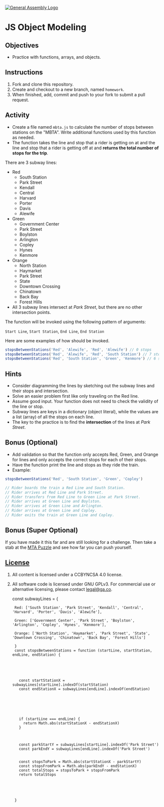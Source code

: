 [![General Assembly Logo](https://camo.githubusercontent.com/1a91b05b8f4d44b5bbfb83abac2b0996d8e26c92/687474703a2f2f692e696d6775722e636f6d2f6b6538555354712e706e67)](https://generalassemb.ly/education/web-development-immersive)

# JS Object Modeling

## Objectives

- Practice with functions, arrays, and objects.

## Instructions

1. Fork and clone this repository.
1. Create and checkout to a new branch, named `homework`.
1. When finished, add, commit and push to your fork to submit a pull request.

## Activity

- Create a file named `mbta.js` to calculate the number of stops between
  stations on the "MBTA". Write additional functions used by this function as
  needed.
- The function takes the line and stop that a rider is getting on at and the
  line and stop that a rider is getting off at and **returns the total number of
  stops for the trip**.

There are 3 subway lines:

- Red
  - South Station
  - Park Street
  - Kendall
  - Central
  - Harvard
  - Porter
  - Davis
  - Alewife
- Green 
  - Government Center
  - Park Street
  - Boylston
  - Arlington
  - Copley
  - Hynes
  - Kenmore
- Orange 
  - North Station
  - Haymarket
  - Park Street
  - State
  - Downtown Crossing
  - Chinatown
  - Back Bay
  - Forest Hills
- All 3 subway lines intersect at *Park Street*, but there are no other intersection points. 

The function will be invoked using the following pattern of arguments:

`Start Line`, `Start Station`, `End Line`, `End Station`

Here are some examples of how should be invoked.

```js
stopsBetweenStations('Red', 'Alewife', 'Red', 'Alewife') // 0 stops
stopsBetweenStations('Red', 'Alewife', 'Red', 'South Station') // 7 stops
stopsBetweenStations('Red', 'South Station', 'Green', 'Kenmore') // 6 stops
```

## Hints

- Consider diagramming the lines by sketching out the subway lines and their
  stops and intersection.
- Solve an easier problem first like only traveling on the Red line.
- Assume good input.  Your function does not need to check the validity of the line or
  stop.
- Subway lines are keys in a dictionary (object literal), while the values are
  a list (array) of all the stops on each line.
- The key to the practice is to find the **intersection** of the lines at
  *Park Street*.


## Bonus (Optional)

- Add validation so that the function only accepts Red, Green, and Orange for lines and only accepts the correct stops for each of their stops.
- Have the function print the line and stops as they ride the train.
- Example:
```js
stopsBetweenStations('Red', 'South Station', 'Green', 'Copley') 

// Rider boards the train a Red Line and South Station.
// Rider arrives at Red Line and Park Street.
// Rider transfers from Red Line to Green Line at Park Street.
// Rider arrives at Green Line and Boylston.
// Rider arrives at Green Line and Arlington.
// Rider arrives at Green Line and Copley.
// Rider exits the train at Green Line and Copley.
```

## Bonus (Super Optional)

If you have made it this far and are still looking for a challenge. Then take a stab at the [MTA Puzzle](https://github.com/sei-entropy/hw-w01d05-js-mta-optional) and see how far you can push yourself.

## [License](LICENSE)

1. All content is licensed under a CC­BY­NC­SA 4.0 license.
1. All software code is licensed under GNU GPLv3. For commercial use or
    alternative licensing, please contact legal@ga.co.




    const subwayLines = {
  
        Red: ['South Station', 'Park Street', 'Kendall', 'Central', 'Harvard', 'Porter', 'Davis', 'Alewife'],
          
        Green: ['Government Center', 'Park Street', 'Boylston', 'Arlington', 'Copley', 'Hynes', 'Kenmore'],
          
        Orange: ['North Station', 'Haymarket', 'Park Street', 'State', 'Downtown Crossing', 'Chinatown', 'Back Bay', 'Forest Hills']
        
        }
        const stopsBetweenStations = function (startLine, startStation, endLine, endStation) {
        
        
        
        
        
          const startStationX = subwayLines[startLine].indexOf(startStation)
          const endStationX = subwayLines[endLine].indexOf(endStation)
        
        
        
        
        
        
          if (startLine === endLine) {
            return Math.abs(startStationX - endStationX)
          }
        
        
        
          const parkStartY = subwayLines[startLine].indexOf('Park Street')
          const parkEndY = subwayLines[endLine].indexOf('Park Street')
        
        
          const stopsToPark = Math.abs(startStationX - parkStartY)
          const stopsFromPark = Math.abs(parkEndY - endStationX)
          const totalStops = stopsToPark + stopsFromPark
          return totalStops
        
        
        
        
        
        }